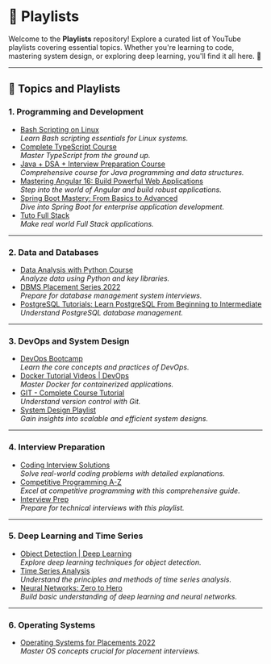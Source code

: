 # 🎵 Playlists

Welcome to the **Playlists** repository! Explore a curated list of YouTube playlists covering essential topics. Whether you're learning to code, mastering system design, or exploring deep learning, you'll find it all here. 🌟

---

## 📘 Topics and Playlists

### 1. **Programming and Development**
- [Bash Scripting on Linux](https://www.youtube.com/playlist?list=PLT98CRl2KxKGj-VKtApD8-zCqSaN2mD4w)  
  *Learn Bash scripting essentials for Linux systems.*
- [Complete TypeScript Course](https://www.youtube.com/playlist?list=PL_euSNU_eLbfJEwuNa43lM89yfev537Mj)  
  *Master TypeScript from the ground up.*
- [Java + DSA + Interview Preparation Course](https://www.youtube.com/playlist?list=PL9gnSGHSqcnr_DxHsP7AW9ftq0AtAyYqJ)  
  *Comprehensive course for Java programming and data structures.*
- [Mastering Angular 16: Build Powerful Web Applications](https://www.youtube.com/playlist?list=PL1BztTYDF-QNlGo5-g65Xj1mINHYk_FM9)  
  *Step into the world of Angular and build robust applications.*
- [Spring Boot Mastery: From Basics to Advanced](https://www.youtube.com/playlist?list=PLA3GkZPtsafacdBLdd3p1DyRd5FGfr3Ue)  
  *Dive into Spring Boot for enterprise application development.*
- [Tuto Full Stack](https://www.youtube.com/playlist?list=PLzKOkB99twFkIeefDUhijqMGejqdW0dPu)  
  *Make real world Full Stack applications.*
---

### 2. **Data and Databases**
- [Data Analysis with Python Course](https://www.youtube.com/playlist?list=PLWKjhJtqVAblvI1i46ScbKV2jH1gdL7VQ)  
  *Analyze data using Python and key libraries.*
- [DBMS Placement Series 2022](https://www.youtube.com/playlist?list=PLDzeHZWIZsTpukecmA2p5rhHM14bl2dHU)  
  *Prepare for database management system interviews.*
- [PostgreSQL Tutorials: Learn PostgreSQL From Beginning to Intermediate](https://www.youtube.com/playlist?list=PLk1kxccoEnNEtwGZW-3KAcAlhI_Guwh8x)  
  *Understand PostgreSQL database management.*

---

### 3. **DevOps and System Design**
- [DevOps Bootcamp](https://www.youtube.com/playlist?list=PL9gnSGHSqcnoqBXdMwUTRod4Gi3eac2Ak)  
  *Learn the core concepts and practices of DevOps.*  
- [Docker Tutorial Videos | DevOps](https://www.youtube.com/playlist?list=PL9ooVrP1hQOHUKuqGuiWLQoJ-LD25KxI5)  
  *Master Docker for containerized applications.*  
- [GIT - Complete Course Tutorial](https://www.youtube.com/playlist?list=PL_euSNU_eLbegnt7aR8I1gXfLhKZbxnYX)  
  *Understand version control with Git.*  
- [System Design Playlist](https://www.youtube.com/playlist?list=PLMCXHnjXnTnvo6alSjVkgxV-VH6EPyvoX)  
  *Gain insights into scalable and efficient system designs.*

---

### 4. **Interview Preparation**
- [Coding Interview Solutions](https://www.youtube.com/playlist?list=PLot-Xpze53leF0FeHz2X0aG3zd0mr1AW_)  
  *Solve real-world coding problems with detailed explanations.*  
- [Competitive Programming A-Z](https://www.youtube.com/playlist?list=PLMCXHnjXnTnucEu8lYMatA23OOi_De3Zp)  
  *Excel at competitive programming with this comprehensive guide.*  
- [Interview Prep](https://www.youtube.com/playlist?list=PLMCXHnjXnTnuX59JRYLwyr6IFkuqTr0oa)  
  *Prepare for technical interviews with this playlist.*

---

### 5. **Deep Learning and Time Series**
- [Object Detection | Deep Learning](https://www.youtube.com/playlist?list=PLv8Cp2NvcY8ATPRk4LycJWr5YWB_svhrW)  
  *Explore deep learning techniques for object detection.*  
- [Time Series Analysis](https://www.youtube.com/playlist?list=PLvcbYUQ5t0UHOLnBzl46_Q6QKtFgfMGc3)  
  *Understand the principles and methods of time series analysis.*
- [Neural Networks: Zero to Hero](https://www.youtube.com/playlist?list=PLAqhIrjkxbuWI23v9cThsA9GvCAUhRvKZ)  
  *Build basic understanding of deep learning and neural networks.*

---

### 6. **Operating Systems**
- [Operating Systems for Placements 2022](https://www.youtube.com/playlist?list=PLDzeHZWIZsTr3nwuTegHLa2qlI81QweYG)  
  *Master OS concepts crucial for placement interviews.*
